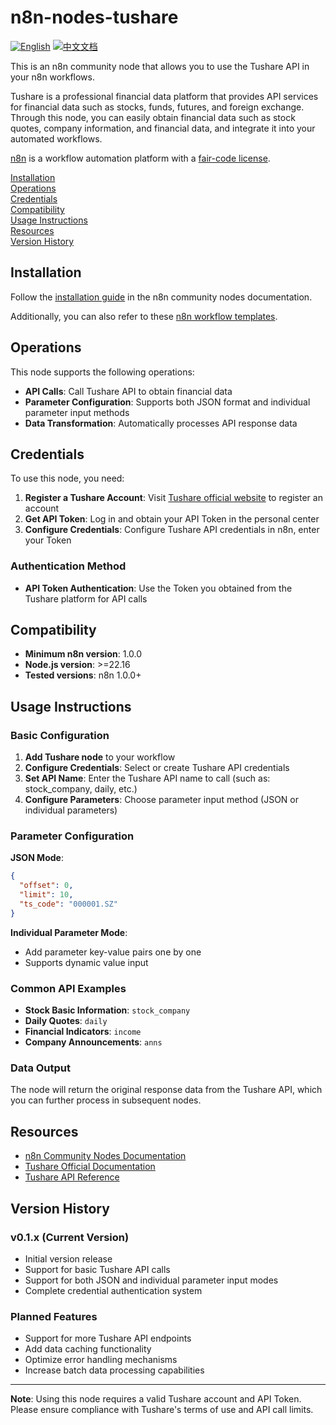 # n8n-nodes-tushare

[![English](https://img.shields.io/badge/English-Click-yellow)](README.md)
[![中文文档](https://img.shields.io/badge/中文文档-点击查看-orange)](README-zh.md)

This is an n8n community node that allows you to use the Tushare API in your n8n workflows.

Tushare is a professional financial data platform that provides API services for financial data such as stocks, funds, futures, and foreign exchange. Through this node, you can easily obtain financial data such as stock quotes, company information, and financial data, and integrate it into your automated workflows.

[n8n](https://n8n.io/) is a workflow automation platform with a [fair-code license](https://docs.n8n.io/reference/license/).

[Installation](#installation)  
[Operations](#operations)  
[Credentials](#credentials)  
[Compatibility](#compatibility)  
[Usage Instructions](#usage-instructions)  
[Resources](#resources)  
[Version History](#version-history)  

## Installation

Follow the [installation guide](https://docs.n8n.io/integrations/community-nodes/installation/) in the n8n community nodes documentation.

Additionally, you can also refer to these [n8n workflow templates](https://github.com/crazyyanchao/n8n-workflow-template).

## Operations

This node supports the following operations:

- **API Calls**: Call Tushare API to obtain financial data
- **Parameter Configuration**: Supports both JSON format and individual parameter input methods
- **Data Transformation**: Automatically processes API response data

## Credentials

To use this node, you need:

1. **Register a Tushare Account**: Visit [Tushare official website](https://tushare.pro/) to register an account
2. **Get API Token**: Log in and obtain your API Token in the personal center
3. **Configure Credentials**: Configure Tushare API credentials in n8n, enter your Token

### Authentication Method
- **API Token Authentication**: Use the Token you obtained from the Tushare platform for API calls

## Compatibility

- **Minimum n8n version**: 1.0.0
- **Node.js version**: >=22.16
- **Tested versions**: n8n 1.0.0+

## Usage Instructions

### Basic Configuration

1. **Add Tushare node** to your workflow
2. **Configure Credentials**: Select or create Tushare API credentials
3. **Set API Name**: Enter the Tushare API name to call (such as: stock_company, daily, etc.)
4. **Configure Parameters**: Choose parameter input method (JSON or individual parameters)

### Parameter Configuration

**JSON Mode**:
```json
{
  "offset": 0,
  "limit": 10,
  "ts_code": "000001.SZ"
}
```

**Individual Parameter Mode**:
- Add parameter key-value pairs one by one
- Supports dynamic value input

### Common API Examples

- **Stock Basic Information**: `stock_company`
- **Daily Quotes**: `daily`
- **Financial Indicators**: `income`
- **Company Announcements**: `anns`

### Data Output

The node will return the original response data from the Tushare API, which you can further process in subsequent nodes.

## Resources

* [n8n Community Nodes Documentation](https://docs.n8n.io/integrations/#community-nodes)
* [Tushare Official Documentation](https://tushare.pro/document/1)
* [Tushare API Reference](https://tushare.pro/document/2)

## Version History

### v0.1.x (Current Version)
- Initial version release
- Support for basic Tushare API calls
- Support for both JSON and individual parameter input modes
- Complete credential authentication system

### Planned Features
- Support for more Tushare API endpoints
- Add data caching functionality
- Optimize error handling mechanisms
- Increase batch data processing capabilities

---

**Note**: Using this node requires a valid Tushare account and API Token. Please ensure compliance with Tushare's terms of use and API call limits.

